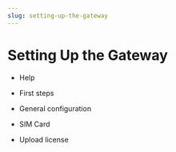```yaml
---
slug: setting-up-the-gateway
---
```


# Setting Up the Gateway

  * Help

  * First steps 

  * General configuration

  * SIM Card

  * Upload license

